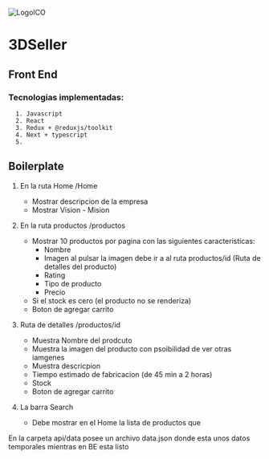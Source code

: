 ![LogoICO](https://user-images.githubusercontent.com/16067675/209176194-1853262c-dacd-46e9-aa32-db310e7a2d66.jpg)

# 3DSeller 

## Front End
### Tecnologias implementadas:
      1. Javascript
      2. React
      3. Redux + @reduxjs/toolkit
      4. Next + typescript
      5.
      
## Boilerplate

1.  En la ruta Home /Home
    - Mostrar descripcion de la empresa
    - Mostrar Vision - Mision 
    
2. En la ruta productos /productos 
    - Mostrar 10 productos por pagina con las siguientes caracteristicas:
        - Nombre
        - Imagen al pulsar la imagen debe ir a al ruta productos/id (Ruta de detalles del producto)
        - Rating 
        - Tipo de producto
        - Precio
    - Si el stock es cero (el producto no se renderiza)
    - Boton de agregar carrito
    
3. Ruta de detalles /productos/id
    - Muestra Nombre del prodcuto
    - Muestra la imagen del producto con psoibilidad de ver otras iamgenes
    - Muestra descricpion
    - Tiempo estimado de fabricacion (de 45 min a 2 horas)
    - Stock
    - Boton de agregar carrito
    
4. La barra Search 
    - Debe mostrar en el Home la lista de productos que 
    
    
En la carpeta api/data posee un archivo data.json donde esta unos datos temporales mientras en BE esta listo

      

